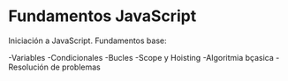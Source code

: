 # Fundamentos JavaScript

Iniciación a JavaScript. Fundamentos base:

-Variables
-Condicionales
-Bucles
-Scope y Hoisting
-Algoritmia bçasica
-Resolución de problemas